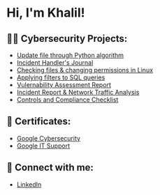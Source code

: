 <h1>Hi, I'm Khalil! </h1>

<h2>👨‍💻 Cybersecurity Projects:</h2>

  - [Update file through Python algorithm](https://docs.google.com/document/d/1EYaOlC9KEm6eCRXUhKXS1Y3fgFSB39GUgYMayOLjCCw/edit?usp=sharing&resourcekey=0-tRYkFUTZHuQ1d6V8317r_A)
  - [Incident Handler's Journal](https://docs.google.com/document/d/1H6w6Io-ExPDeluiZLXSvpFcCERoptTRZJSMrDIMmne4/edit?usp=sharing&resourcekey=0-mNfoU8yl0f45TTjWdoqQqA)
  - [Checking files & changing permissions in Linux](https://docs.google.com/document/d/1F224eWaTk8Dgf39CF9B3IwFGG0mPpnGPJV7Fkc-PGaI/edit?usp=sharing)
  - [Applying filters to SQL queries](https://docs.google.com/document/d/1O7RNalbjtrSqPA8ADS67A3RTSrdFMYthxvnxlJgFC38/edit?usp=sharing&resourcekey=0-WW1RUw2MIog_ClsXrK_Yew) <b><i></b></i>
  - [Vulernability Assessment Report](https://docs.google.com/document/d/1deroj8nb_YC1t_vOoKvVg7q9vYL4nDY33yQ1MMKYe7M/edit?usp=sharing)
  - [Incident Report & Network Traffic Analysis](https://docs.google.com/document/d/1qeC0dOz0_RGdfS-FRfrFOknrid-bQEv6owNAhJeA8Z8/edit?usp=sharing)
  - [Controls and Compliance Checklist](https://docs.google.com/document/d/1bZ_1wX-aXkc_DyocVEeratc0ZFf50NV0-Mv4iwQVJFQ/edit?usp=sharing)
  

<h2>📝 Certificates:</h2>

- [Google Cybersecurity](https://www.credly.com/badges/95cc893b-2d7e-4904-9651-314bbbfa74e8/public_url)
- [Google IT Support](https://www.credly.com/badges/4f22a223-7701-4b4b-81e6-88580fd21298/public_url)

<h2> 🤳 Connect with me:</h2>

- [LinkedIn](https://linkedin.com/in/khalilgtech)
<!--
**joshmadakor1/joshmadakor1** is a ✨ _special_ ✨ repository because its `README.md` (this file) appears on your GitHub profile.

Here are some ideas to get you started:

- 🔭 I’m currently working on ...
- 🌱 I’m currently learning ...
- 👯 I’m looking to collaborate on ...
- 🤔 I’m looking for help with ...
- 💬 Ask me about ...
- 📫 How to reach me: ...
- 😄 Pronouns: ...
- ⚡ Fun fact: ...
-->
